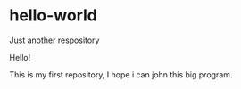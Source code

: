 # hello-world
Just another respository

Hello!

This is my first repository, I hope i can john this big program.
